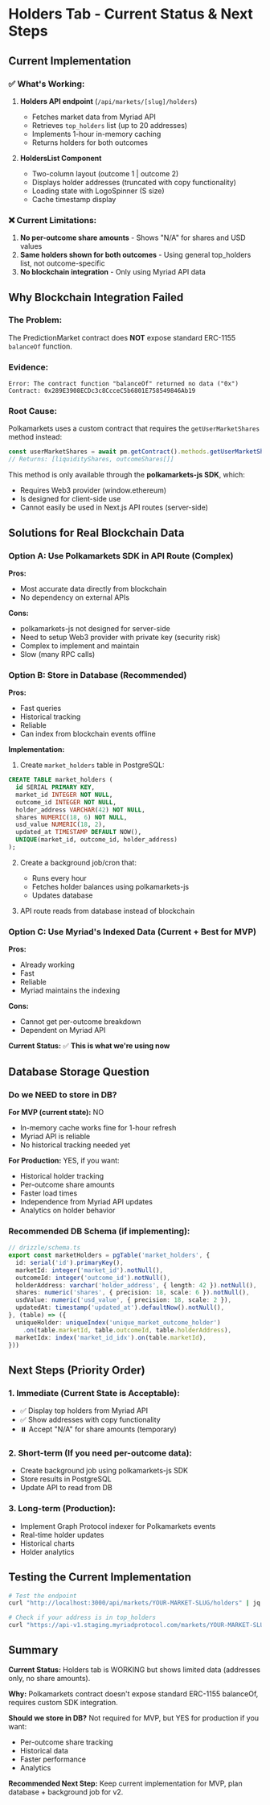 # Holders Tab - Current Status & Next Steps

## Current Implementation

### ✅ What's Working:
1. **Holders API endpoint** (`/api/markets/[slug]/holders`)
   - Fetches market data from Myriad API
   - Retrieves `top_holders` list (up to 20 addresses)
   - Implements 1-hour in-memory caching
   - Returns holders for both outcomes

2. **HoldersList Component**
   - Two-column layout (outcome 1 | outcome 2)
   - Displays holder addresses (truncated with copy functionality)
   - Loading state with LogoSpinner (S size)
   - Cache timestamp display

### ❌ Current Limitations:
1. **No per-outcome share amounts** - Shows "N/A" for shares and USD values
2. **Same holders shown for both outcomes** - Using general top_holders list, not outcome-specific
3. **No blockchain integration** - Only using Myriad API data

## Why Blockchain Integration Failed

### The Problem:
The PredictionMarket contract does **NOT** expose standard ERC-1155 `balanceOf` function.

### Evidence:
```
Error: The contract function "balanceOf" returned no data ("0x")
Contract: 0x289E3908ECDc3c8CcceC5b6801E758549846Ab19
```

### Root Cause:
Polkamarkets uses a custom contract that requires the `getUserMarketShares` method instead:

```javascript
const userMarketShares = await pm.getContract().methods.getUserMarketShares(marketId, address).call()
// Returns: [liquidityShares, outcomeShares[]]
```

This method is only available through the **polkamarkets-js SDK**, which:
- Requires Web3 provider (window.ethereum)
- Is designed for client-side use
- Cannot easily be used in Next.js API routes (server-side)

## Solutions for Real Blockchain Data

### Option A: Use Polkamarkets SDK in API Route (Complex)
**Pros:**
- Most accurate data directly from blockchain
- No dependency on external APIs

**Cons:**
- polkamarkets-js not designed for server-side
- Need to setup Web3 provider with private key (security risk)
- Complex to implement and maintain
- Slow (many RPC calls)

### Option B: Store in Database (Recommended)
**Pros:**
- Fast queries
- Historical tracking
- Reliable
- Can index from blockchain events offline

**Implementation:**
1. Create `market_holders` table in PostgreSQL:
```sql
CREATE TABLE market_holders (
  id SERIAL PRIMARY KEY,
  market_id INTEGER NOT NULL,
  outcome_id INTEGER NOT NULL,
  holder_address VARCHAR(42) NOT NULL,
  shares NUMERIC(18, 6) NOT NULL,
  usd_value NUMERIC(18, 2),
  updated_at TIMESTAMP DEFAULT NOW(),
  UNIQUE(market_id, outcome_id, holder_address)
);
```

2. Create a background job/cron that:
   - Runs every hour
   - Fetches holder balances using polkamarkets-js
   - Updates database
   
3. API route reads from database instead of blockchain

### Option C: Use Myriad's Indexed Data (Current + Best for MVP)
**Pros:**
- Already working
- Fast
- Reliable
- Myriad maintains the indexing

**Cons:**
- Cannot get per-outcome breakdown
- Dependent on Myriad API

**Current Status:** ✅ **This is what we're using now**

## Database Storage Question

### Do we NEED to store in DB?
**For MVP (current state):** NO
- In-memory cache works fine for 1-hour refresh
- Myriad API is reliable
- No historical tracking needed yet

**For Production:** YES, if you want:
- Historical holder tracking
- Per-outcome share amounts
- Faster load times
- Independence from Myriad API updates
- Analytics on holder behavior

### Recommended DB Schema (if implementing):
```typescript
// drizzle/schema.ts
export const marketHolders = pgTable('market_holders', {
  id: serial('id').primaryKey(),
  marketId: integer('market_id').notNull(),
  outcomeId: integer('outcome_id').notNull(),
  holderAddress: varchar('holder_address', { length: 42 }).notNull(),
  shares: numeric('shares', { precision: 18, scale: 6 }).notNull(),
  usdValue: numeric('usd_value', { precision: 18, scale: 2 }),
  updatedAt: timestamp('updated_at').defaultNow().notNull(),
}, (table) => ({
  uniqueHolder: uniqueIndex('unique_market_outcome_holder')
    .on(table.marketId, table.outcomeId, table.holderAddress),
  marketIdx: index('market_id_idx').on(table.marketId),
}))
```

## Next Steps (Priority Order)

### 1. Immediate (Current State is Acceptable):
- ✅ Display top holders from Myriad API
- ✅ Show addresses with copy functionality
- ⏸️ Accept "N/A" for share amounts (temporary)

### 2. Short-term (If you need per-outcome data):
- Create background job using polkamarkets-js SDK
- Store results in PostgreSQL
- Update API to read from DB

### 3. Long-term (Production):
- Implement Graph Protocol indexer for Polkamarkets events
- Real-time holder updates
- Historical charts
- Holder analytics

## Testing the Current Implementation

```bash
# Test the endpoint
curl "http://localhost:3000/api/markets/YOUR-MARKET-SLUG/holders" | jq

# Check if your address is in top_holders
curl "https://api-v1.staging.myriadprotocol.com/markets/YOUR-MARKET-SLUG" | jq '.top_holders'
```

## Summary

**Current Status:** Holders tab is WORKING but shows limited data (addresses only, no share amounts).

**Why:** Polkamarkets contract doesn't expose standard ERC-1155 balanceOf, requires custom SDK integration.

**Should we store in DB?** Not required for MVP, but YES for production if you want:
- Per-outcome share tracking
- Historical data
- Faster performance
- Analytics

**Recommended Next Step:** Keep current implementation for MVP, plan database + background job for v2.
